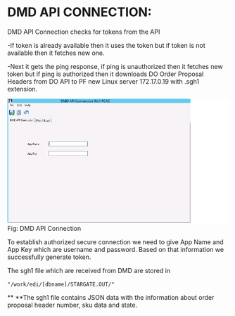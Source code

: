 # DMD API CONNECTION:

DMD API Connection checks for tokens from the API

-If token is already available then it uses the token but if token is not available then it fetches new one.

-Next it gets the ping response, if ping is unauthorized then it fetches new token but if ping is authorized then it downloads DO Order Proposal Headers from DO API to PF new Linux server 172.17.0.19 with .sgh1 extension.

![](/assets/Untitled.png)Fig: DMD API Connection

To establish authorized secure connection we need to give App Name and App Key which are username and password. Based on that information we successfully generate token.

The sgh1 file which are received from DMD are stored in 

```
"/work/edi/[dbname]/STARGATE.OUT/"  
```

** **The sgh1 file contains JSON data with the information about order proposal header number, sku data and state.

